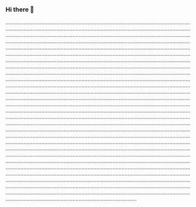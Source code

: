 ### Hi there 👋

........................................................................................................................................................................................................................................................................................................................................................................................................................................................................................................................................................................................................................................................................................................................................................................................................................................................................................................................................................................................................................................................................................................................................................................................................................................................................................................................................................................................................................................................................................................................................................................................................................................................................................................................................................................................................................................................................................................................................................................................................................................................................................................................................................................................................................................................................................................................................................................................................................................................................................................................................................................................................................................................................................................................................................................................................................................................................................................................................................................................................................................................................................................................................................................................................................................................................................................................................................................................................................................................................................................................................................................................................................................................................................................